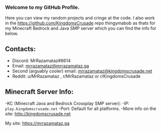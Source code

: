 ### Welcome to my GitHub Profile.
Here you can view my random projects and cringe at the code. I also work in the https://github.com/KingdomsCrusade repo thingymabob as thats for my Minecraft Bedrock and Java SMP server which you can find the info for below.

## Contacts:
* Discord: MrRazamataz#6614
* Email: mrrazamataz@mrrazamataz.ga
* Second (arguably cooler) email: mrrazamataz@kingdomscrusade.net
* Reddit: u/MrRazamataz , r/MrRazamataz or r/KingdomsCrusade





## Minecraft Server Info:

-KC (Minecraft Java and Bedrock Crossplay SMP server):
  -IP: `play.kingdomscrusade.net`
  -Port: Default for all platforms. 
  -More info on the site: http://kingdomscrusade.net

My site: https://mrrazamataz.ga

